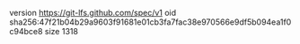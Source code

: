 version https://git-lfs.github.com/spec/v1
oid sha256:47f21b04b29a9603f91681e01cb3fa7fac38e970566e9df5b094ea1f0c94bce8
size 1318
